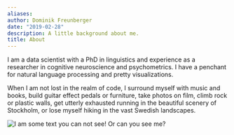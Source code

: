 ```yaml
---
aliases:
author: Dominik Freunberger
date: "2019-02-28"
description: A little background about me.
title: About
---
```


I am a data scientist with a PhD in linguistics and experience as a researcher in cognitive neuroscience and psychometrics. I have a penchant for natural language processing and pretty visualizations.

When I am not lost in the realm of code, I surround myself with music and books, build guitar effect pedals or furniture, take photos on film, climb rock or plastic walls, get utterly exhausted running in the beautiful scenery of Stockholm, or lose myself hiking in the vast Swedish landscapes.

![I am some text you can not see! Or can you see me?](/me2.jpeg)

